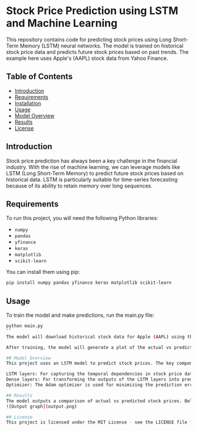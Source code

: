 # Stock Price Prediction using LSTM and Machine Learning

This repository contains code for predicting stock prices using Long Short-Term Memory (LSTM) neural networks. The model is trained on historical stock price data and predicts future stock prices based on past trends. The example here uses Apple's (AAPL) stock data from Yahoo Finance.

## Table of Contents
- [Introduction](#introduction)
- [Requirements](#requirements)
- [Installation](#installation)
- [Usage](#usage)
- [Model Overview](#model-overview)
- [Results](#results)
- [License](#license)

## Introduction
Stock price prediction has always been a key challenge in the financial industry. With the rise of machine learning, we can leverage models like LSTM (Long Short-Term Memory) to predict future stock prices based on historical data. LSTM is particularly suitable for time-series forecasting because of its ability to retain memory over long sequences.

## Requirements
To run this project, you will need the following Python libraries:
- `numpy`
- `pandas`
- `yfinance`
- `keras`
- `matplotlib`
- `scikit-learn`

You can install them using pip:
```bash
pip install numpy pandas yfinance keras matplotlib scikit-learn
```

## Usage
To train the model and make predictions, run the main.py file:

```bash
python main.py
``
The model will download historical stock data for Apple (AAPL) using the Yahoo Finance API and predict future stock prices based on past trends.

After training, the model will generate a plot of the actual vs predicted stock prices. An example output is shown below.

## Model Overview
This project uses an LSTM model to predict stock prices. The key components of the model include:

LSTM layers: For capturing the temporal dependencies in stock price data.
Dense layers: For transforming the outputs of the LSTM layers into predicted stock prices.
Optimizer: The Adam optimizer is used for minimizing the prediction error.

## Results
The model outputs a comparison of actual vs predicted stock prices. Below is an example plot generated by the model:
![Output graph](output.png)

## License
This project is licensed under the MIT License - see the LICENSE file for details.
